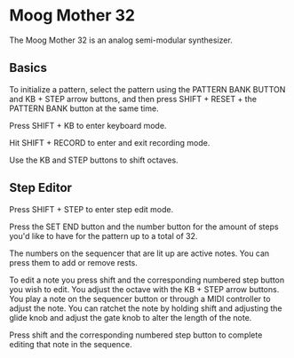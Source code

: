 # Moog Mother 32

The Moog Mother 32 is an analog semi-modular synthesizer.

## Basics

To initialize a pattern, select the pattern using the PATTERN BANK BUTTON and KB + STEP arrow buttons, and then press SHIFT + RESET + the PATTERN BANK button at the same time.

Press SHIFT + KB to enter keyboard mode.

Hit SHIFT + RECORD to enter and exit recording mode.

Use the KB and STEP buttons to shift octaves.

## Step Editor

Press SHIFT + STEP to enter step edit mode.

Press the SET END button and the number button for the amount of steps you'd like to have for the pattern up to a total of 32.

The numbers on the sequencer that are lit up are active notes. You can press them to add or remove rests.

To edit a note you press shift and the corresponding numbered step button you wish to edit. You adjust the octave with the KB + STEP arrow buttons. You play a note on the sequencer button or through a MIDI controller to adjust the note. You can ratchet the note by holding shift and adjusting the glide knob and adjust the gate knob to alter the length of the note.

Press shift and the corresponding numbered step button to complete editing that note in the sequence.
